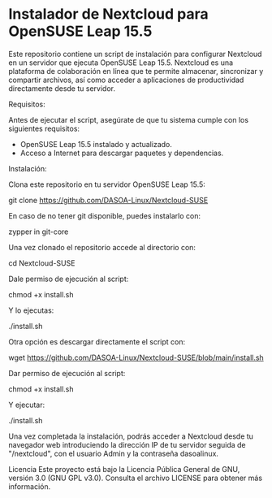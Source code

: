 # Instalador de Nextcloud para OpenSUSE Leap 15.5

Este repositorio contiene un script de instalación para configurar Nextcloud en un servidor que ejecuta OpenSUSE Leap 15.5. Nextcloud es una plataforma de colaboración en línea que te permite almacenar, sincronizar y compartir archivos, así como acceder a aplicaciones de productividad directamente desde tu servidor.

Requisitos:

Antes de ejecutar el script, asegúrate de que tu sistema cumple con los siguientes requisitos:

- OpenSUSE Leap 15.5 instalado y actualizado.
- Acceso a Internet para descargar paquetes y dependencias.

  

Instalación:

Clona este repositorio en tu servidor OpenSUSE Leap 15.5:

   git clone https://github.com/DASOA-Linux/Nextcloud-SUSE
   
En caso de no tener git disponible, puedes instalarlo con:
  
   zypper in git-core
   
Una vez clonado el repositorio accede al directorio con:

   cd Nextcloud-SUSE
   
Dale permiso de ejecución al script:

   chmod +x install.sh
   
Y lo ejecutas:
 
   ./install.sh
   
   
   
Otra opción es descargar directamente el script con:

   wget https://github.com/DASOA-Linux/Nextcloud-SUSE/blob/main/install.sh
   
Dar permiso de ejecución al script:

   chmod +x install.sh
   
Y ejecutar:
 
   ./install.sh
   


Una vez completada la instalación, podrás acceder a Nextcloud desde tu navegador web introduciendo la dirección IP de tu servidor seguida de "/nextcloud", con el usuario Admin y la contraseña dasoalinux.


Licencia
Este proyecto está bajo la Licencia Pública General de GNU, versión 3.0 (GNU GPL v3.0). Consulta el archivo LICENSE para obtener más información.
